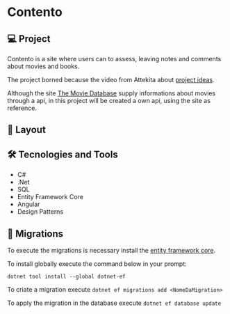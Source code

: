 <h1 aligh="center">Contento</h1>

## 💻 Project
Contento is a site where users can to assess, leaving notes and comments about movies and books. 

The project borned because the video from Attekita about [project ideas](https://www.youtube.com/watch?v=z2kNoS8jfMg).

Although the site [The Movie Database](https://www.themoviedb.org/) supply informations about movies through a api, in this project will be created a own api, using the site as reference.

## 🔖 Layout

## 🛠️ Tecnologies and Tools

- C#
- .Net
- SQL
- Entity Framework Core
- Angular
- Design Patterns

## :page_facing_up: Migrations
To execute the migrations is necessary install the [entity framework core](https://learn.microsoft.com/en-us/ef/core/get-started/overview/install). 

To install globally execute the command below in your prompt:

`dotnet tool install --global dotnet-ef`

To criate a migration execute `dotnet ef migrations add <NomeDaMigration>`

To apply the migration in the database execute `dotnet ef database update`